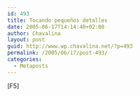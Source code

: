 ```yaml
---
id: 493
title: Tocando pequeños detalles
date: 2005-06-17T14:14:40+02:00
author: Chavalina
layout: post
guid: http://www.wp.chavalina.net/?p=493
permalink: /2005/06/17/post-493/
categories:
  - Metaposts
---
```

[F5]